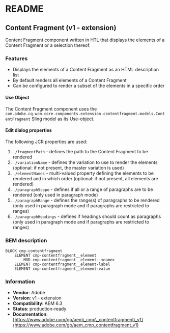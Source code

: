 # README

## Content Fragment \(v1 - extension\)

Content Fragment component written in HTL that displays the elements of a Content Fragment or a selection thereof.

### Features

* Displays the elements of a Content Fragment as an HTML description list
* By default renders all elements of a Content Fragment
* Can be configured to render a subset of the elements in a specific order

#### Use Object

The Content Fragment component uses the `com.adobe.cq.wcm.core.components.extension.contentfragment.models.ContentFragment` Sling model as its Use-object.

#### Edit dialog properties

The following JCR properties are used:

1. `./fragmentPath` - defines the path to the Content Fragment to be rendered
2. `./variationName` - defines the variation to use to render the elements \(optional: if not present, the master variation is used\)
3. `./elementNames` - multi-valued property defining the elements to be rendered and in which order \(optional: if not present, all elements are rendered\)
4. `./paragraphScope` - defines if all or a range of paragraphs are to be rendered \(only used in paragraph mode\)
5. `./paragraphRange` - defines the range\(s\) of paragraphs to be rendered \(only used in paragraph mode and if paragraphs are restricted to ranges\)
6. `./paragraphHeadings` - defines if headings should count as paragraphs \(only used in paragraph mode and if paragraphs are restricted to ranges\)

### BEM description

```text
BLOCK cmp-contentfragment
    ELEMENT cmp-contentfragment__element
        MOD cmp-contentfragment__element--<name>
    ELEMENT cmp-contentfragment__element-label
    ELEMENT cmp-contentfragment__element-value
```

### Information

* **Vendor**: Adobe
* **Version**: v1 - extension
* **Compatibility**: AEM 6.3
* **Status**: production-ready
* **Documentation**: [https://www.adobe.com/go/aem\_cmp\_contentfragment\_v1](https://www.adobe.com/go/aem_cmp_contentfragment_v1)


